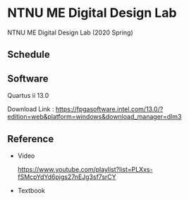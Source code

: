 # NTNU ME Digital Design Lab
NTNU ME Digital Design Lab (2020 Spring)

## Schedule

## Software
Quartus ii 13.0

Download Link : https://fpgasoftware.intel.com/13.0/?edition=web&platform=windows&download_manager=dlm3

## Reference
* Video

    https://www.youtube.com/playlist?list=PLXxs-fSMcpYdYd6pjgs27nEJg3sf7srCY  

* Textbook
